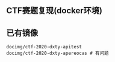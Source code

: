 ## CTF赛题复现(docker环境)


## 已有镜像
```plaintext
docimg/ctf-2020-dxty-apitest
docimg/ctf-2020-dxty-apereocas # 有问题

```